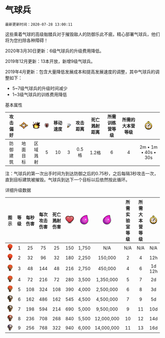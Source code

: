 # 气球兵

`最新更新时间：2020-07-28 13:00:11`

这些乘着气球的高级骷髅兵对于摧毁敌人的防御乐此不疲。精心部署气球兵，他们将为您扫除各种障碍！


2020年3月30日更新：6级气球兵的升级费用降低。

2019年12月更新：13本开放，新增9级气球兵。

2019年4月更新：包含大量降低发展成本和提高发展速度的调整，其中气球兵的调整如下：
- 5~7级气球兵的升级时间减少
- 1~3级气球兵的训练费用降低


基本属性

|攻击偏好|![目标](../../../Other/Target.png "目标")|![攻击类型](../../../Other/AttackType.png "攻击类型")|![人口](../../../Other/Troops.png "人口")|移动速度|![攻击速度](../../../Other/Attack.png "攻击速度")|攻击距离|死亡溅射距离|所需训练营等级|所需的大本营等级|![训练时间](../../../Other/Clock.png "训练时间")|
|:-:|:-:|:-:|:-:|:-:|:-:|:-:|:-:|:-:|:-:|:-:|
|防御建筑|地面目标|区域溅射|5|10|3|0.5格|1.2格|6|4|2m • 1m • 40s • 30s|

注：气球兵的第一次出手时间为到达防御之后的0.75秒，之后每隔3秒攻击一次， 直到目标建筑被摧毁。气球兵到达下一个目标以后依然按此循环。


详细升级数据

|图示|等级|每秒伤害|每次攻击伤害|死亡溅射伤害|![生命值](../../../Other/Heart.png "生命值")|![建造所需资源](../../../Other/Elixir.png "建造所需资源")|![升级所需资源](../../../Other/Elixir.png "升级所需资源")|所需实验室等级|所需大本营等级|![升级所需时间](../../../Other/Clock.png "升级所需时间")|
|:-:|:-:|:-:|:-:|:-:|:-:|:-:|:-:|:-:|:-:|:-:|
|![Balloon](./Lv1-2.png)|1	|25	|75	|25	|150|1,750	|N/A	    |N/A|N/A|N/A|
|![Balloon](./Lv1-2.png)|2	|32	|96	|32	|180|2,250	|150,000	|2	|4	|12h|
|![Balloon](./Lv3-4.png)|3	|48	|144|48	|216|2,750	|450,000	|4	|6	|1d 12h|
|![Balloon](./Lv3-4.png)|4	|72	|216|72	|280|3,500	|1,350,000	|5	|7	|2d|
|![Balloon](./Lv5.png)|5	|108|324|108|390|4,000	|2,500,000	|6	|8	|3d|
|![Balloon](./Lv6.png)|6	|162|486|162|545|4,500	|4,500,000	|7	|9	|5d|
|![Balloon](./Lv7.png)|7	|198|594|214|690|5,000	|9,500,000	|9	|11	|10d|
|![Balloon](./Lv8.png)|8	|236|708|268|840|5,500	|12,000,000	|10	|12	|14d|
|![Balloon](./Lv9.png)|9	|256|768|322|940|6,000	|14,000,000	|11	|13	|16d|

